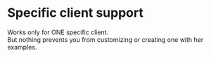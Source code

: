 # Specific client support

Works only for ONE specific client.<br>
But nothing prevents you from customizing or creating one with her examples.
